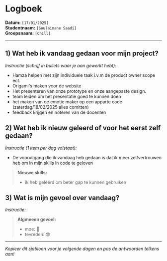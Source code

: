 # Logboek

**Datum:** `[17/01/2025]`  
**Studentnaam:** `[Soulaimane Saadi]`  
**Groepsnaam:** `[Chill]`

---

## 1) Wat heb ik vandaag gedaan voor mijn project?

_Instructie (schrijf in bullets waar je aan gewerkt hebt):_

- Hamza helpen met zijn individuele taak i.v.m de product owner scope ect.
- Origami's maken voor de website
- Het presenteren van onze prototype en onze aangepaste design.
- team leiden om het presentatie goed te kunnen doen
- het maken van de emotie maker op een apparte code (zaterdag/18/02/2025 alles comitten)
- feedback krijgen en noteren van de docenten

## 2) Wat heb ik nieuw geleerd of voor het eerst zelf gedaan?

_Instructie (1 item per dag volstaat):_

- De vooruitgang die ik vandaag heb gedaan is dat ik meer 
zelfvertrouwen heb om in mijn skills in code te geloven

> **Nieuwe skills:**
>
> - Ik heb geleerd om beter gap te kunnen gebruiken 

## 3) Wat is mijn gevoel over vandaag?

_Instructie:_

> **Algmeeen gevoel:**
>
> - moe: 🥱
> - tevreden: 😎

---

_Kopieer dit sjabloon voor je volgende dagen en pas de antwoorden telkens aan!_
